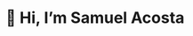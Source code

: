 # 🤟 Hi, I’m Samuel Acosta


<!---
its-samuel-acosta/its-samuel-acosta is a ✨ special ✨ repository because its `README.md` (this file) appears on your GitHub profile.
You can click the Preview link to take a look at your changes.
--->
